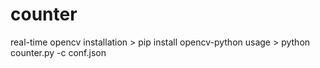 # counter
real-time 
opencv installation > pip install opencv-python
usage > python counter.py -c conf.json
